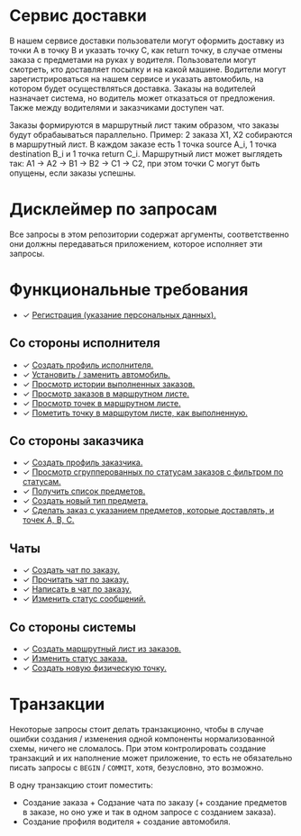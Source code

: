 # Сервис доставки

В нашем сервисе доставки пользователи могут оформить доставку из точки А в точку B и указать точку C, как return точку, в случае отмены заказа с предметами на руках у водителя. Пользователи могут смотреть, кто доставляет посылку и на какой машине. Водители могут зарегистрироваться на нашем сервисе и указать автомобиль, на котором будет осуществляться доставка. Заказы на водителей назначает система, но водитель может отказаться от предложения. Также между водителями и заказчиками доступен чат. 

Заказы формируются в маршрутный лист таким образом, что заказы будут обрабаываться параллельно. Пример: 2 заказа X1, X2 собираются в маршрутный лист. В каждом заказе есть 1 точка source A_i, 1 точка destination B_i и 1 точка return C_i. Маршрутный лист может выглядеть так: A1 -> A2 -> B1 -> B2 -> C1 -> C2, при этом точки C могут быть опущены, если заказы успешны.

# Дисклеймер по запросам

Все запросы в этом репозитории содержат аргументы, соответственно они должны передаваться приложением, которое исполняет эти запросы.

# Функциональные требования

- ✓ [Регистрация (указание персональных данных).](sql/registration.sql)

## Со стороны исполнителя

- ✓ [Создать профиль исполнителя.](sql/driver/create_driver_profile.sql)
- ✓ [Установить / заменить автомобиль.](sql/driver/set_car.sql)
- ✓ [Просмотр истории выполненных заказов.](sql/driver/select_orders_history.sql)
- ✓ [Просмотр заказов в маршрутном листе.](sql/driver/select_waybill_orders.sql)
- ✓ [Просмотр точек в маршрутном листе.](sql/driver/select_waybill_points.sql)
- ✓ [Пометить точку в маршрутом листе, как выполненную.](sql/driver/mark_point_visited.sql)

## Со стороны заказчика

- ✓ [Создать профиль заказчика.](sql/customer/create_customer_profile.sql)
- ✓ [Просмотр сгрупперованных по статусам заказов с фильтром по статусам.](sql/customer/select_orders.sql)
- ✓ [Получить список предметов.](sql/customer/select_items.sql)
- ✓ [Создать новый тип предмета.](sql/customer/insert_item.sql)
- ✓ [Сделать заказ с указанием предметов, которые доставлять, и точек A, B, C.](sql/customer/create_order.sql)

## Чаты

- ✓ [Создать чат по заказу.](sql/chats/create_chat.sql)
- ✓ [Прочитать чат по заказу.](sql/chats/select_chat_messages.sql)
- ✓ [Написать в чат по заказу.](sql/chats/send_message.sql)
- ✓ [Изменить статус сообщений.](sql/chats/change_messages_statuses.sql)

## Со стороны системы

- ✓ [Создать маршрутный лист из заказов.](sql/system/create_waybill.sql)
- ✓ [Изменить статус заказа.](sql/system/update_order_status.sql)
- ✓ [Создать новую физическую точку.](sql/system/create_point.sql)

# Транзакции

Некоторые запросы стоит делать транзакционно, чтобы в случае ошибки создания / изменения одной компоненты нормализованной схемы, ничего не сломалось. При этом контролировать создание транзакций и их наполнение может приложение, то есть не обязательно писать запросы с `BEGIN` / `COMMIT`, хотя, безусловно, это возможно.

В одну транзакцию стоит поместить:

- Создание заказа + Содзание чата по заказу (+ создание предметов в заказе, но оно уже и так в одном запросе с созданием заказа).
- Создание профиля водителя + создание автомобиля.
